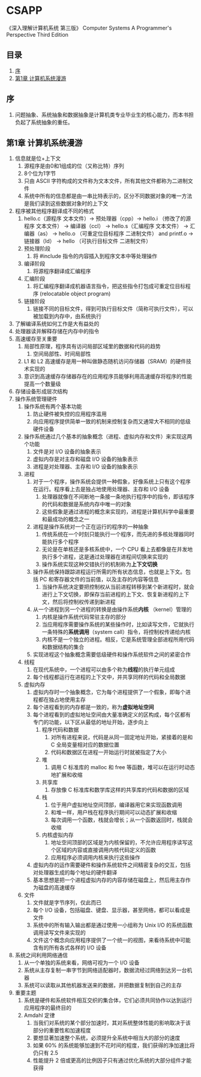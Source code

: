 # CSAPP

《深入理解计算机系统 第三版》 Computer Systems A Programmer's Perspective Third Edition

## 目录

1. [序](#序)
1. [第1章 计算机系统漫游](#第1章-计算机系统漫游)

## 序

1. 问题抽象、系统抽象和数据抽象是计算机类专业毕业生的核心能力，而本书担负起了系统抽象的重任。

## 第1章 计算机系统漫游

1. 信息就是位+上下文
    1. 源程序是由0和1组成的位（又称比特）序列
    1. 8个位为1字节
    1. 只由 ASCII 字符构成的文件称为文本文件，所有其他文件都称为二进制文件
    1. 系统中所有的信息都是由一串比特表示的，区分不同数据对象的唯一方法是我们读到这些数据对象时的上下文
1. 程序被其他程序翻译成不同的格式
    1. hello.c（源程序 文本文件）-> 预处理器（cpp）-> hello.i （修改了的源程序 文本文件） -> 编译器（ccl） -> hello.s（汇编程序 文本文件） -> 汇编器（as） -> hello.o （可重定位目标程序 二进制文件） and printf.o -> 链接器（ld） -> hello （可执行目标文件 二进制文件）
    1. 预处理阶段
        1. 将 #include 指令的内容插入到程序文本中等处理操作
    1. 编译阶段
        1. 将源程序翻译成汇编程序
    1. 汇编阶段
        1. 将汇编程序翻译成机器语言指令，把这些指令打包成可重定位目标程序 (relocatable object program)
    1. 链接阶段
        1. 链接不同的目标文件，得到可执行目标文件（简称可执行文件），可以被加载到内存中，由系统执行
1. 了解编译系统如何工作是大有益处的
1. 处理器读并解释存储在内存中的指令
1. 高速缓存至关重要
    1. 局部性原理，程序具有访问局部区域里的数据和代码的趋势
        1. 空间局部性、时间局部性
    1. L1 和 L2 高速缓存是用一种叫做静态随机访问存储器（SRAM）的硬件技术实现的
    1. 意识到高速缓存存储器存在的应用程序员能够利用高速缓存将程序的性能提高一个数量级
1. 存储设备形成层次结构
1. 操作系统管理硬件
    1. 操作系统有两个基本功能
        1. 防止硬件被失控的应用程序滥用
        1. 向应用程序提供简单一致的机制来控制复杂而又通常大不相同的低级硬件设备
    1. 操作系统通过几个基本的抽象概念（进程、虚拟内存和文件）来实现这两个功能
        1. 文件是对 I/O 设备的抽象表示
        1. 虚拟内存是对主存和磁盘 I/O 设备的抽象表示
        1. 进程是对处理器、主存和 I/O 设备的抽象表示
    1. 进程
        1. 对于一个程序，操作系统会提供一种假象，好像系统上只有这个程序在运行。程序看上去是独占地使用处理器、主存和 I/O 设备
            1. 处理器就像在不间断地一条接一条地执行程序中的指令，即该程序的代码和数据是系统内存中唯一的对象
            1. 这些假象是通过进程的概念来实现的，进程是计算机科学中最重要和最成功的概念之一
        1. 进程是操作系统对一个正在运行的程序的一种抽象
            1. 传统系统在一个时刻只能执行一个程序，而先进的多核处理器同时能执行多个程序
            1. 无论是在单核还是多核系统中，一个 CPU 看上去都像是在并发地执行多个进程，这是通过处理器在进程间切换来实现的
            1. 操作系统实现这种交错执行的机制称为**上下文切换**
        1. 操作系统保持跟踪进程运行所需的所有状态信息，也就是上下文。包括 PC 和寄存器文件的当前值，以及主存的内容等信息
            1. 当操作系统决定要把控制权从当前进程转移到某个新进程时，就会进行上下文切换，即保存当前进程的上下文、恢复新进程的上下文，然后将控制权传递到新进程
        1. 从一个进程到另一个进程的转换是由操作系统**内核** （kernel）管理的
            1. 内核是操作系统代码常驻主存的部分
            1. 当应用程序需要操作系统的某些操作时，比如读写文件，它就执行一条特殊的**系统调用**（system call）指令，将控制权传递给内核
            1. 内核不是一个独立的进程。相反，它是系统管理全部进程所用代码和数据结构的集合
        1. 实现进程这个抽象概念需要低级硬件和操作系统软件之间的紧密合作
    1. 线程
        1. 在现代系统中，一个进程可以由多个称为**线程**的执行单元组成
        1. 每个线程都运行在进程的上下文中，并共享同样的代码和全局数据
    1. 虚拟内存
        1. 虚拟内存时一个抽象概念，它为每个进程提供了一个假象，即每个进程都在独占地使用主存
        1. 每个进程看到的内存都是一致的，称为**虚拟地址空间**
        1. 每个进程看到的虚拟地址空间由大量准确定义的区构成，每个区都有专门的功能，以下区从最低的地址开始，逐步向上
            1. 程序代码和数据
                1. 对所有进程来说，代码是从同一固定地址开始，紧接着的是和 C 全局变量相对应的数据位置
                1. 代码和数据区在进程一开始运行时就被指定了大小
            1. 堆
                1. 调用 C 标准库的 malloc 和 free 等函数，堆可以在运行时动态地扩展和收缩
            1. 共享库
                1. 存放像 C 标准库和数学库这样的共享库的代码和数据的区域
            1. 栈
                1. 位于用户虚拟地址空间顶部，编译器用它来实现函数调用
                1. 和堆一样，用户栈在程序执行期间可以动态扩展和收缩
                1. 每次调用一个函数，栈就会增长；从一个函数返回时，栈就会收缩
            1. 内核虚拟内存
                1. 地址空间顶部的区域是为内核保留的，不允许应用程序读写这个区域的内容或直接调用内核代码定义的函数
                1. 应用程序必须调用内核来执行这些操作
        1. 虚拟内存的运作需要硬件和操作系统软件之间精密复杂的交互，包括对处理器生成的每个地址的硬件翻译
        1. 基本思想是把一个进程虚拟内存的内容存储在磁盘上，然后用主存作为磁盘的高速缓存
    1. 文件
        1. 文件就是字节序列，仅此而已
        1. 每个 I/O 设备，包括磁盘、键盘、显示器，甚至网络，都可以看成是文件
        1. 系统中的所有输入输出都是通过使用一小组称为 Unix I/O 的系统函数调用读写文件来实现的
        1. 文件这个概念向应用程序提供了一个统一的视图，来看待系统中可能含有的所有各式各样的 I/O 设备
1. 系统之间利用网络通信
    1. 从一个单独的系统来看，网络可视为一个 I/O 设备
    1. 系统从主存复制一串字节到网络适配器时，数据流经过网络到达另一台机器
    1. 系统可以读取从其他机器发送来的数据，并把数据复制到自己的主存
1. 重要主题
    1. 系统是硬件和系统软件相互交织的集合体，它们必须共同协作以达到运行应用程序的最终目的
    1. Amdahl 定律
        1. 当我们对系统的某个部分加速时，其对系统整体性能的影响取决于该部分的重要性和加速程度
        1. 要想显著加速整个系统，必须提升全系统中相当大的部分的速度
        1. 如果 60% 的系统能够加速到不花时间的程度，我们获得的净加速比将仍只有 2.5
        1. 性能提升 2 倍或更高的比例因子只有通过优化系统的大部分组件才能获得
